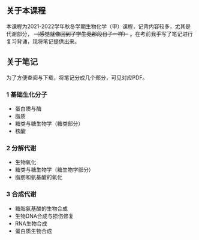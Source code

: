 ## 关于本课程

本课程为2021-2022学年秋冬学期生物化学（甲）课程，记背内容较多，尤其是代谢部分， ~~（感觉就像回到了学生竞那段日子一样）~~ 。在考前我手写了笔记进行复习背诵，现将笔记提供出来。

## 关于笔记

为了方便查阅与下载，将笔记分成几个部分，可见对应PDF。

### 1 基础生化分子

* 蛋白质与酶
* 脂质
* 糖类与糖生物学（糖类部分）
* 核酸

### 2 分解代谢

* 生物氧化
* 糖类与糖生物学（糖生物学部分）
* 脂肪和氨基酸的氧化

### 3 合成代谢

* 糖脂氨基酸的生物合成
* 生物DNA合成与损伤修复
* RNA生物合成
* 蛋白质生物合成
